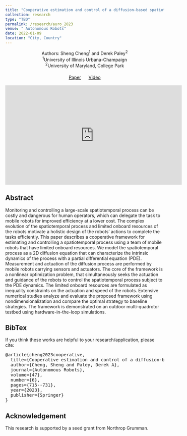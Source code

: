 ```yaml
---
title: "Cooperative estimation and control of a diffusion-based spatiotemporal process using mobile sensors and actuators"
collection: research
type: "TBD"
permalink: /research/auro_2023
venue: " Autonomous Robots"
date: 2022-01-09
location: "City, Country"
---
```


<div style="text-align: center;">
  Authors: Sheng Cheng<sup>1</sup> and Derek Paley<sup>2</sup>
</div>

<div style="text-align: center;">
  <sup>1</sup>University of Illinois Urbana-Champaign<br>
  <sup>2</sup>University of Maryland, College Park
</div>

<!-- Add custom CSS for centering the buttons -->
<style>
  .centered-buttons {
    text-align: center; /* Center-align the content */
    margin-top: 20px;   /* Add top margin for spacing */
  }

  .link-block {
    margin: 0 10px; /* Add spacing between buttons */
    display: inline-block; /* Ensure buttons are displayed inline */
  }
</style>

<!-- HTML for the centered buttons -->
<div class="centered-buttons">
  <span class="link-block">
    <a href="https://link.springer.com/article/10.1007/s10514-023-10105-9"
       class="external-link button is-normal is-rounded is-dark">
      <span class="icon">
          <i class="fas fa-file-pdf"></i>
      </span>
      <span>Paper</span>
    </a>
  </span>
  <span class="link-block">
    <a href="https://www.youtube.com/watch?v=i8Lms1cOoyI"
       class="external-link button is-normal is-rounded is-dark">
      <span class="icon">
          <i class="fab fa-youtube"></i>
      </span>
      <span>Video</span>
    </a>
  </span>
</div>

<br>
<iframe width="560" height="315" src="https://www.youtube.com/embed/i8Lms1cOoyI" title="YouTube video player" frameborder="0" allow="accelerometer; autoplay; clipboard-write; encrypted-media; gyroscope; picture-in-picture" allowfullscreen></iframe>

## Abstract
Monitoring and controlling a large-scale spatiotemporal process can be costly and dangerous for human operators, which can delegate the task to mobile robots for improved efficiency at a lower cost. The complex evolution of the spatiotemporal process and limited onboard resources of the robots motivate a holistic design of the robots’ actions to complete the tasks efficiently. This paper describes a cooperative framework for estimating and controlling a spatiotemporal process using a team of mobile robots that have limited onboard resources. We model the spatiotemporal process as a 2D diffusion equation that can characterize the intrinsic dynamics of the process with a partial differential equation (PDE). Measurement and actuation of the diffusion process are performed by mobile robots carrying sensors and actuators. The core of the framework is a nonlinear optimization problem, that simultaneously seeks the actuation and guidance of the robots to control the spatiotemporal process subject to the PDE dynamics. The limited onboard resources are formulated as inequality constraints on the actuation and speed of the robots. Extensive numerical studies analyze and evaluate the proposed framework using nondimensionalization and compare the optimal strategy to baseline strategies. The framework is demonstrated on an outdoor multi-quadrotor testbed using hardware-in-the-loop simulations.

## BibTex
If you think these works are helpful to your research/application, please cite:
<pre>
@article{cheng2023cooperative,
  title={Cooperative estimation and control of a diffusion-based spatiotemporal process using mobile sensors and actuators},
  author={Cheng, Sheng and Paley, Derek A},
  journal={Autonomous Robots},
  volume={47},
  number={6},
  pages={715--731},
  year={2023},
  publisher={Springer}
}
</pre>

## Acknowledgement
This research is supported by a seed grant from Northrop Grumman.
